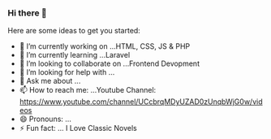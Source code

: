 ### Hi there 👋
Here are some ideas to get you started:

- 🔭 I’m currently working on ...HTML, CSS, JS & PHP
- 🌱 I’m currently learning ...Laravel
- 👯 I’m looking to collaborate on ...Frontend Devopment
- 🤔 I’m looking for help with ...
- 💬 Ask me about ...
- 📫 How to reach me: ...Youtube Channel: https://www.youtube.com/channel/UCcbrqMDyUZAD0zUnqbWjG0w/videos
- 😄 Pronouns: ...
- ⚡ Fun fact: ... I Love Classic Novels
